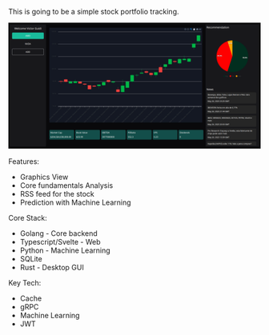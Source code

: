 This is going to be a simple stock portfolio tracking.

![Chart](chart.png)

Features:
  - Graphics View 
  - Core fundamentals Analysis
  - RSS feed for the stock
  - Prediction with Machine Learning

Core Stack:
  - Golang - Core backend
  - Typescript/Svelte - Web
  - Python - Machine Learning
  - SQLite
  - Rust - Desktop GUI

Key Tech:
  - Cache
  - gRPC
  - Machine Learning
  - JWT
